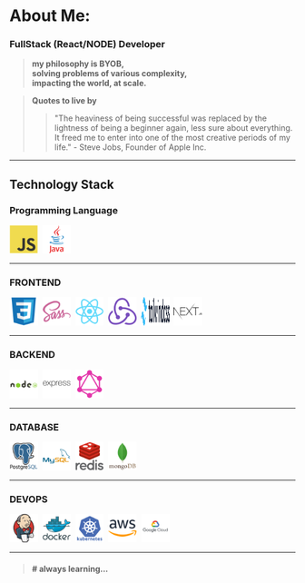 # About Me:
### FullStack (React/NODE) Developer
>**my philosophy is BYOB, <br>solving problems of various complexity, <br>impacting the world, at scale.**

> **Quotes to live by**
>> "The heaviness of being successful was replaced by the lightness of being a beginner again, less sure about everything. It freed me to enter into one of the most creative periods of my life." - Steve Jobs, Founder of Apple Inc.

***

## Technology Stack


### Programming Language
<img src="https://github.com/devicons/devicon/blob/master/icons/javascript/javascript-original.svg" title="JavaScript" alt="JavaScript" width="50" height="50"/>&nbsp;
<img src="https://github.com/devicons/devicon/blob/master/icons/java/java-original-wordmark.svg" title="Java" alt="Java" width="50" height="50"/>&nbsp;

***

### FRONTEND
<img src="https://github.com/devicons/devicon/blob/master/icons/css3/css3-original.svg" title="CSS3" alt="CSS3" width="50" height="50"/>&nbsp;
<img src="https://github.com/devicons/devicon/blob/master/icons/sass/sass-original.svg" title="SASS" alt="SASS" width="50" height="50"/>&nbsp;
<img src="https://github.com/devicons/devicon/blob/master/icons/react/react-original.svg" title="React" alt="React" width="50" height="50"/>&nbsp;
<img src="https://github.com/devicons/devicon/blob/master/icons/redux/redux-original.svg" title="Redux" alt="Redux" width="50" height="50"/>&nbsp;
<img src="https://github.com/devicons/devicon/blob/master/icons/tailwindcss/tailwindcss-original-wordmark.svg" title="Tailwind CSS" alt="Tailwind CSS" width="50" height="50"/>&nbsp;
<img src="https://github.com/devicons/devicon/blob/master/icons/nextjs/nextjs-original-wordmark.svg" title="NEXT.js" alt="NEXT.js" width="50" height="50"/>&nbsp;

***

### BACKEND
<img src="https://github.com/devicons/devicon/blob/master/icons/nodejs/nodejs-original-wordmark.svg" title="NODE.js" alt="NODE.js" width="50" height="50"/>&nbsp;
<img src="https://github.com/devicons/devicon/blob/master/icons/express/express-original-wordmark.svg" title="Experess" alt="Express" width="50" height="50"/>&nbsp;
<img src="https://github.com/devicons/devicon/blob/master/icons/graphql/graphql-plain.svg" title="GraphQl" alt="GraphQL" width="50" height="50"/>&nbsp;

***

### DATABASE
<img src="https://github.com/devicons/devicon/blob/master/icons/postgresql/postgresql-original-wordmark.svg" title="PostgreSQL" alt="PostgreSQL" width="50" height="50"/>&nbsp;
<img src="https://github.com/devicons/devicon/blob/master/icons/mysql/mysql-original-wordmark.svg" title="MySQL" alt="MySQL" width="50" height="50"/>&nbsp;
<img src="https://github.com/devicons/devicon/blob/master/icons/redis/redis-original-wordmark.svg" title="Redis" alt="Redis" width="50" height="50"/>&nbsp;
<img src="https://github.com/devicons/devicon/blob/master/icons/mongodb/mongodb-original-wordmark.svg" title="MongoDB" alt="MongoDB" width="50" height="50"/>&nbsp;

***

### DEVOPS
<img src="https://github.com/devicons/devicon/blob/master/icons/jenkins/jenkins-original.svg" title="Jenkins" alt="Jenkins" width="50" height="50"/>&nbsp;
<img src="https://github.com/devicons/devicon/blob/master/icons/docker/docker-original-wordmark.svg" title="Docker" alt="Docker" width="50" height="50"/>&nbsp;
<img src="https://github.com/devicons/devicon/blob/master/icons/kubernetes/kubernetes-plain-wordmark.svg" title="Kubernetes" alt="Kubernetes" width="50" height="50"/>&nbsp;
<img src="https://github.com/devicons/devicon/blob/master/icons/amazonwebservices/amazonwebservices-original-wordmark.svg" title="Amazon Web Services" alt="Amazon Web Services" width="50" height="50"/>&nbsp;
<img src="https://github.com/devicons/devicon/blob/master/icons/googlecloud/googlecloud-original-wordmark.svg" title="Google Cloud Platform" alt="Google Cloud Platform" width="50" height="50"/>&nbsp;

***

> #### # always learning...

